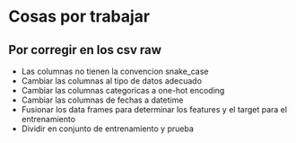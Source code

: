 # Cosas por trabajar

## Por corregir en los csv raw

- Las columnas no tienen la convencion snake_case
- Cambiar las columnas al tipo de datos adecuado
- Cambiar las columnas categoricas a one-hot encoding
- Cambiar las columnas de fechas a datetime
- Fusionar los data frames para determinar los features y el target para el entrenamiento
- Dividir en conjunto de entrenamiento y prueba